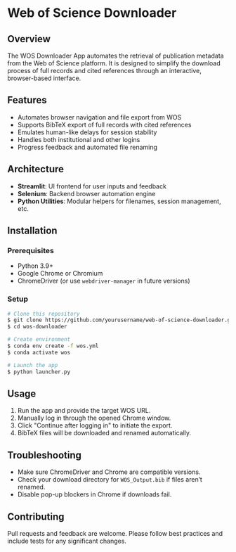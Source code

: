 # Web of Science Downloader

## Overview

The WOS Downloader App automates the retrieval of publication metadata from the Web of Science platform. It is designed to simplify the download process of full records and cited references through an interactive, browser-based interface.

## Features

- Automates browser navigation and file export from WOS
- Supports BibTeX export of full records with cited references
- Emulates human-like delays for session stability
- Handles both institutional and other logins
- Progress feedback and automated file renaming

## Architecture

- **Streamlit**: UI frontend for user inputs and feedback
- **Selenium**: Backend browser automation engine
- **Python Utilities**: Modular helpers for filenames, session management, etc.

## Installation

### Prerequisites

- Python 3.9+
- Google Chrome or Chromium
- ChromeDriver (or use `webdriver-manager` in future versions)

### Setup

```bash
# Clone this repository
$ git clone https://github.com/yourusername/web-of-science-downloader.git
$ cd wos-downloader

# Create environment
$ conda env create -f wos.yml
$ conda activate wos

# Launch the app
$ python launcher.py
```

## Usage

1. Run the app and provide the target WOS URL.
2. Manually log in through the opened Chrome window.
3. Click "Continue after logging in" to initiate the export.
4. BibTeX files will be downloaded and renamed automatically.

## Troubleshooting

- Make sure ChromeDriver and Chrome are compatible versions.
- Check your download directory for `WOS_Output.bib` if files aren’t renamed.
- Disable pop-up blockers in Chrome if downloads fail.

## Contributing

Pull requests and feedback are welcome. Please follow best practices and include tests for any significant changes.
